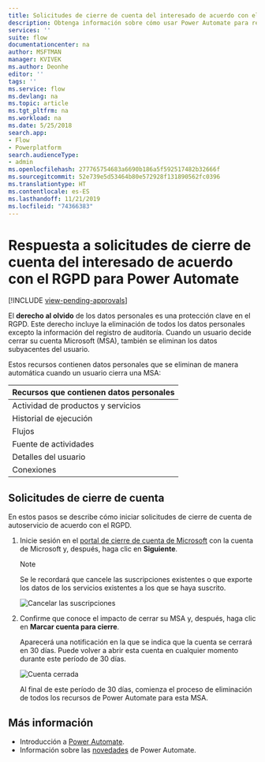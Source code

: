 ```yaml
---
title: Solicitudes de cierre de cuenta del interesado de acuerdo con el RGPD en Power Automate para cuentas Microsoft (MSA) | Microsoft Docs
description: Obtenga información sobre cómo usar Power Automate para responder a solicitudes de cierre de cuenta del interesado de acuerdo con el RGPD para cuentas de Microsoft.
services: ''
suite: flow
documentationcenter: na
author: MSFTMAN
manager: KVIVEK
ms.author: Deonhe
editor: ''
tags: ''
ms.service: flow
ms.devlang: na
ms.topic: article
ms.tgt_pltfrm: na
ms.workload: na
ms.date: 5/25/2018
search.app:
- Flow
- Powerplatform
search.audienceType:
- admin
ms.openlocfilehash: 277765754683a6690b186a5f592517482b32666f
ms.sourcegitcommit: 52e739e5d53464b80e572928f131890562fc0396
ms.translationtype: HT
ms.contentlocale: es-ES
ms.lasthandoff: 11/21/2019
ms.locfileid: "74366383"
---
```

# <a name="responding-to-gdpr-data-subject-account-close-requests-for-power-automate"></a>Respuesta a solicitudes de cierre de cuenta del interesado de acuerdo con el RGPD para Power Automate
[!INCLUDE [view-pending-approvals](includes/cc-rebrand.md)]

El **derecho al olvido** de los datos personales es una protección clave en el RGPD. Este derecho incluye la eliminación de todos los datos personales excepto la información del registro de auditoría. Cuando un usuario decide cerrar su cuenta Microsoft (MSA), también se eliminan los datos subyacentes del usuario.

Estos recursos contienen datos personales que se eliminan de manera automática cuando un usuario cierra una MSA:

|Recursos que contienen datos personales|
|------|
|Actividad de productos y servicios|
|Historial de ejecución|
|Flujos|
|Fuente de actividades|
|Detalles del usuario|
|Conexiones|

## <a name="account-close-requests"></a>Solicitudes de cierre de cuenta

En estos pasos se describe cómo iniciar solicitudes de cierre de cuenta de autoservicio de acuerdo con el RGPD.

1. Inicie sesión en el [portal de cierre de cuenta de Microsoft](https://go.microsoft.com/fwlink/?LinkId=523898) con la cuenta de Microsoft y, después, haga clic en **Siguiente**.

    > [!NOTE]
    > Se le recordará que cancele las suscripciones existentes o que exporte los datos de los servicios existentes a los que se haya suscrito.
    >
    >

    ![Cancelar las suscripciones](./media/gdpr-dsr-delete-msa/accountclose.png)

1. Confirme que conoce el impacto de cerrar su MSA y, después, haga clic en **Marcar cuenta para cierre**.

    Aparecerá una notificación en la que se indica que la cuenta se cerrará en 30 días. Puede volver a abrir esta cuenta en cualquier momento durante este período de 30 días.

    ![Cuenta cerrada](./media/gdpr-dsr-delete-msa/accountclosed.png)

    Al final de este período de 30 días, comienza el proceso de eliminación de todos los recursos de Power Automate para esta MSA.

## <a name="learn-more"></a>Más información

* Introducción a [Power Automate](getting-started.md).
* Información sobre las [novedades](release-notes.md) de Power Automate.
